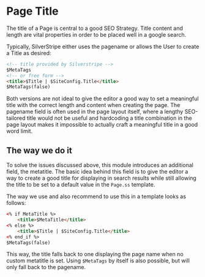# Page Title
The title of a Page is central to a good SEO Strategy. Title content and length
are vital properties in order to be placed well in a google search.

Typically, SilverStripe either uses the pagename or allows the User to create
a Title as desired:
```html
<!-- title provided by Silverstripe -->
$MetaTags
<!-- or free form -->
<title>$Title | $SiteConfig.Title</title>
$MetaTags(false)
```

Both versions are not ideal to give the editor a good way to set a meaningful
title with the correct length and content when creating the page.  The pagename
field is often used in the page layout itself, where a lengthy SEO-tailored
title would not be useful and hardcoding a title combination in the page layout
makes it impossible to actually craft a meaningful title in a good word limit.

## The way we do it
To solve the issues discussed above, this module introduces an additional field,
the metatitle. The basic idea behind this field is to give the editor a way
to create a good title for displaying in search results while still allowing the
title to be set to a default value in the `Page.ss` template.

The way we use and also recommend to use this in a template looks as follows:
```html
<% if MetaTitle %>
    <title>$MetaTitle</title>
<% else %>
    <title>$Title | $SiteConfig.Title</title>
<% end_if %>
$MetaTags(false)
```
This way, the title falls back to one displaying the page name when no custom
metatitle is set. Using `$MetaTags` by itself is also possible, but will only
fall back to the pagename.
